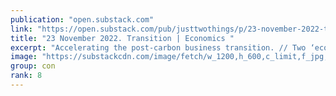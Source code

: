 ```yaml
---
publication: "open.substack.com"
link: "https://open.substack.com/pub/justtwothings/p/23-november-2022-transition-economics"
title: "23 November 2022. Transition | Economics "
excerpt: "Accelerating the post-carbon business transition. // Two ‘economics books of the year’"
image: "https://substackcdn.com/image/fetch/w_1200,h_600,c_limit,f_jpg,q_auto:good,fl_progressive:steep/https%3A%2F%2Fbucketeer-e05bbc84-baa3-437e-9518-adb32be77984.s3.amazonaws.com%2Fpublic%2Fimages%2Fccbdf366-ecbc-4ea1-87cb-3d1a8fe2de3b_2105x1232.jpeg"
group: con
rank: 8
---
```

